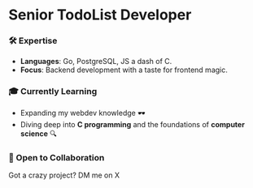 # Senior TodoList Developer

### **🛠️ Expertise**
- **Languages**: Go, PostgreSQL, JS a dash of C.  
- **Focus**: Backend development with a taste for frontend magic.  

### **🎓 Currently Learning**
- Expanding my webdev knowledge 🕶️  
- Diving deep into **C programming** and the foundations of **computer science** 🔍  

### **🤝 Open to Collaboration**
Got a crazy project? DM me on X   

